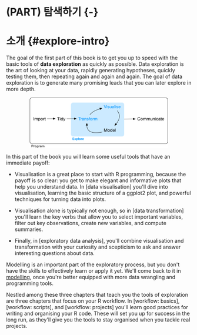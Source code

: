 
# (PART) 탐색하기 {-}

# 소개 {#explore-intro}

The goal of the first part of this book is to get you up to speed with the basic tools of __data exploration__ as quickly as possible. Data exploration is the art of looking at your data, rapidly generating hypotheses, quickly testing them, then repeating again and again and again. The goal of data exploration is to generate many promising leads that you can later explore in more depth.

<img src="diagrams/data-science-explore.png" width="75%" style="display: block; margin: auto;" />

In this part of the book you will learn some useful tools that have an immediate payoff: 

*   Visualisation is a great place to start with R programming, because the 
    payoff is so clear: you get to make elegant and informative plots that help 
    you understand data. In [data visualisation] you'll dive into visualisation, 
    learning the basic structure of a ggplot2 plot, and powerful techniques for 
    turning data into plots. 

*   Visualisation alone is typically not enough, so in [data transformation] 
    you'll learn the key verbs that allow you to select important variables, 
    filter out key observations, create new variables, and compute summaries.
  
*   Finally, in [exploratory data analysis], you'll combine visualisation and
    transformation with your curiosity and scepticism to ask and answer 
    interesting questions about data.

Modelling is an important part of the exploratory process, but you don't have the skills to effectively learn or apply it yet. We'll come back to it in [modelling](#model-intro), once you're better equipped with more data wrangling and programming tools.

Nestled among these three chapters that teach you the tools of exploration are three chapters that focus on your R workflow. In [workflow: basics], [workflow: scripts], and [workflow: projects] you'll learn good practices for writing and organising your R code. These will set you up for success in the long run, as they'll give you the tools to stay organised when you tackle real projects.
